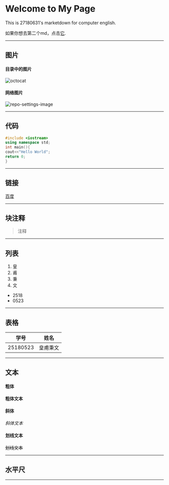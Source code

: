 # Welcome to My Page

This is 27180631's marketdown for computer english.

如果你想去第二个md，点击[它](./second.md).
***
## 图片
#### 目录中的图片
![octocat](./目录图片.png)
#### 网络图片
![repo-settings-image](https://manhua.acimg.cn/vertical/0/17_16_48_0e28c8aabf48e91d395689b5f6a7689f.jpg/420)
***

## 代码
```cpp
#include <iostream>
using namespace std;
int main(){
cout<<"Hello World";
return 0;
}
```
***
## 链接
[百度](https://www.baidu.com)
***
## 块注释
>注释
***
## 列表
1. 皇
2. 甫
3. 秉
4. 文

* 2518
* 0523
***
## 表格
|  学号   | 姓名  |
|  ----  | ----  |
| 25180523  | 皇甫秉文 |
***
## 文本
#### 粗体
**粗体文本**

#### 斜体
*斜体文本*

#### 划线文本
~~划线文本~~
***
## 水平尺
***

